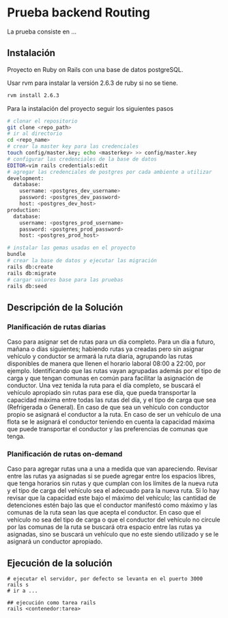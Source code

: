 # Prueba backend Routing

La prueba consiste en ...

## Instalación
Proyecto en Ruby on Rails con una base de datos postgreSQL.

Usar rvm para instalar la versión 2.6.3 de ruby si no se tiene.
```bash
rvm install 2.6.3
```
Para la instalación del proyecto seguir los siguientes pasos

```bash
# clonar el repositorio
git clone <repo_path>
# ir al directorio
cd <repo_name>
# crear la master key para las credenciales
touch config/master.key; echo <masterkey> >> config/master.key
# configurar las credenciales de la base de datos
EDITOR=vim rails credentials:edit
# agregar las credenciales de postgres por cada ambiente a utilizar
development:
  database:
    username: <postgres_dev_username>
    password: <postgres_dev_password>
    host: <postgres_dev_host>
production:
  database:
    username: <postgres_prod_username>
    password: <postgres_prod_password>
    host: <postgres_prod_host>

# instalar las gemas usadas en el proyecto
bundle
# crear la base de datos y ejecutar las migración
rails db:create
rails db:migrate
# cargar valores base para las pruebas
rails db:seed

```

## Descripción de la Solución
### Planificación de rutas diarias
Caso para asignar set de rutas para un día completo.
Para un día a futuro, mañana o días siguientes; habiendo rutas ya creadas pero sin asignar vehículo y conductor se armará la ruta diaria, agrupando las rutas disponibles de manera que llenen el horario laboral 08:00 a 22:00, por ejemplo. Identificando que las rutas vayan agrupadas además por el tipo de carga y que tengan comunas en común para facilitar la asignación de conductor.
Una vez tenida la ruta para el día completo, se buscará el vehículo apropiado sin rutas para ese día, que pueda transportar la capacidad máxima entre todas las rutas del día, y el tipo de carga que sea (Refrigerada o General).
En caso de que sea un vehículo con conductor propio se asignará el conductor a la ruta.
En caso de ser un vehículo de una flota se le asignará el conductor teniendo en cuenta la capacidad máxima que puede transportar el conductor y las preferencias de comunas que tenga.
### Planificación de rutas on-demand
Caso para agregar rutas una a una a medida que van apareciendo.
Revisar entre las rutas ya asignadas si se puede agregar entre los espacios libres, que tenga horarios sin rutas y que cumplan con los límites de la nueva ruta y el tipo de carga del vehículo sea el adecuado para la nueva ruta. Si lo hay revisar que la capacidad este bajo el máximo del vehículo; las cantidad de detenciones estén bajo las que el conductor manifestó como máximo y las comunas de la ruta sean las que acepta el conductor. 
En caso que el vehículo no sea del tipo de carga o que el conductor del vehículo no circule por las comunas de la ruta se buscará otra espacio entre las rutas ya asignadas, sino se buscará un vehículo que no este siendo utilizado y se le asignará un conductor apropiado.


## Ejecución de la solución

```rails
# ejecutar el servidor, por defecto se levanta en el puerto 3000
rails s 
# ir a ...

## ejecución como tarea rails
rails <contenedor:tarea>
```